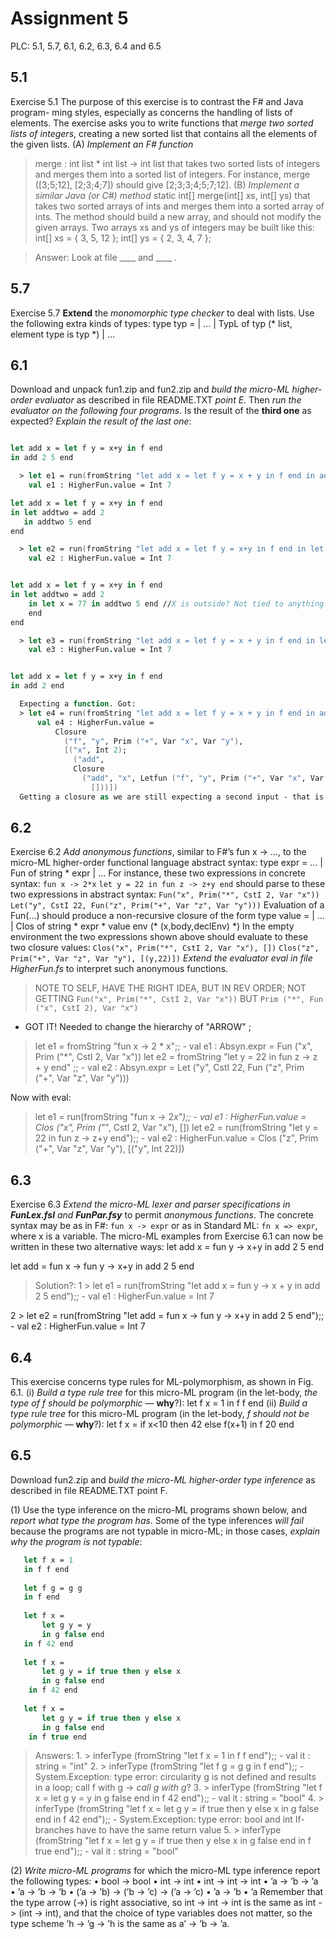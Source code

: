 # Assignment 5

PLC: 5.1, 5.7, 6.1, 6.2, 6.3, 6.4 and 6.5

## 5.1

Exercise 5.1 The purpose of this exercise is to contrast the F# and Java program- ming styles, especially as concerns the handling of lists of elements. The exercise asks you to write functions that *merge two sorted lists of integers*, creating a new sorted list that contains all the elements of the given lists.
(A) *Implement an F# function*
   >merge : int list * int list -> int list
    that takes two sorted lists of integers and merges them into a sorted list of integers. For instance, merge ([3;5;12], [2;3;4;7]) should give [2;3;3;4;5;7;12].
(B) *Implement a similar Java (or C#) method*
   >static int[] merge(int[] xs, int[] ys)
    that takes two sorted arrays of ints and merges them into a sorted array of ints. The method should build a new array, and should not modify the given arrays. Two arrays xs and ys of integers may be built like this:
    int[] xs = { 3, 5, 12 };
    int[] ys = { 2, 3, 4, 7 };

> Answer:
    Look at file ____ and ____ . 

## 5.7
Exercise 5.7 **Extend** the *monomorphic type checker* to deal with lists. Use the following extra kinds of types:
type typ =
  | ...
  | TypL of typ              (* list, element type is typ *)
  | ...

## 6.1
Download and unpack fun1.zip and fun2.zip and *build the micro-ML higher-order evaluator* as described in file README.TXT *point E*.
Then *run the evaluator on the following four programs*. Is the result of the **third one** as expected? *Explain the result of the last one*:

``` fsharp

let add x = let f y = x+y in f end
in add 2 5 end

  > let e1 = run(fromString "let add x = let f y = x + y in f end in add 2 5  end");;
    val e1 : HigherFun.value = Int 7

let add x = let f y = x+y in f end
in let addtwo = add 2
   in addtwo 5 end
end

  > let e2 = run(fromString "let add x = let f y = x+y in f end in let addtwo = add 2 in addtwo 5 end end");;
    val e2 : HigherFun.value = Int 7


let add x = let f y = x+y in f end
in let addtwo = add 2
    in let x = 77 in addtwo 5 end //X is outside? Not tied to anything
    end 
end

  > let e3 = run(fromString "let add x = let f y = x + y in f end in let addtwo = add 2 in let x = 77 in addtwo 5 end end end");;
    val e3 : HigherFun.value = Int 7


let add x = let f y = x+y in f end
in add 2 end

  Expecting a function. Got:
  > let e4 = run(fromString "let add x = let f y = x + y in f end in add 2 end");;
      val e4 : HigherFun.value =
          Closure
            ("f", "y", Prim ("+", Var "x", Var "y"),
            [("x", Int 2);
              ("add",
              Closure
                ("add", "x", Letfun ("f", "y", Prim ("+", Var "x", Var "y"), Var "f"),
                  []))])
  Getting a closure as we are still expecting a second input - that is, what is y? Right now y is a function that still needs an input - thus the instruction is still valid, just not computatable. (??)
```

## 6.2

Exercise 6.2 *Add anonymous functions*, similar to F#’s fun x -> ..., to the micro-ML higher-order functional language abstract syntax:
type expr =
    ...
  | Fun of string * expr
  | ...
For instance, these two expressions in concrete syntax:
`fun x -> 2*x`
`let y = 22 in fun z -> z+y end`
should parse to these two expressions in abstract syntax:
`Fun("x", Prim("*", CstI 2, Var "x"))`
`Let("y", CstI 22, Fun("z", Prim("+", Var "z", Var "y")))`
Evaluation of a Fun(...) should produce a non-recursive closure of the form
type value =
  | ...
  | Clos of string * expr * value env   (* (x,body,declEnv) *)
In the empty environment the two expressions shown above should evaluate to these two closure values:
`Clos("x", Prim("*", CstI 2, Var "x"), [])`
`Clos("z", Prim("+", Var "z", Var "y"), [(y,22)])`
*Extend the evaluator eval in file HigherFun.fs* to interpret such anonymous functions.

> NOTE TO SELF, HAVE THE RIGHT IDEA, BUT IN REV ORDER;
  NOT GETTING `Fun("x", Prim("*", CstI 2, Var "x"))`
  BUT         `Prim ("*", Fun ("x", CstI 2), Var "x")`
  - GOT IT! Needed to change the hierarchy of "ARROW" ;
  > let e1 = fromString "fun x -> 2 * x";;
    - val e1 : Absyn.expr = Fun ("x", Prim ("*", CstI 2, Var "x"))
  > let e2 = fromString "let y = 22 in fun z -> z + y end" ;;
    - val e2 : Absyn.expr = Let ("y", CstI 22, Fun ("z", Prim ("+", Var "z", Var "y")))

  Now with eval:
  > let e1 = run(fromString "fun x -> 2*x");;
    - val e1 : HigherFun.value = Clos ("x", Prim ("*", CstI 2, Var "x"), [])
  > let e2 = run(fromString "let y = 22 in fun z -> z+y end");;
    - val e2 : HigherFun.value = Clos ("z", Prim ("+", Var "z", Var "y"), [("y", Int 22)])



## 6.3

Exercise 6.3 *Extend the micro-ML lexer and parser specifications in **FunLex.fsl** and **FunPar.fsy*** to permit *anonymous functions*. The concrete syntax may be as in F#: `fun x -> expr` or as in Standard ML: `fn x => expr`, where x is a variable. The micro-ML examples from Exercise 6.1 can now be written in these two alternative ways:
let add x = fun y -> x+y
in add 2 5 end

let add = fun x -> fun y -> x+y
in add 2 5 end

  > Solution?:
  1 > let e1 = run(fromString "let add x = fun y -> x + y in add 2 5 end");;
      - val e1 : HigherFun.value = Int 7

  2 > let e2 = run(fromString "let add = fun x -> fun y -> x+y in add 2 5 end");;
      - val e2 : HigherFun.value = Int 7

## 6.4

This exercise concerns type rules for ML-polymorphism, as shown in Fig. 6.1.
(i) *Build a type rule tree* for this micro-ML program (in the let-body, *the type of f should be polymorphic* — **why**?):
   let f x = 1
   in f f end
(ii) *Build a type rule tree* for this micro-ML program (in the let-body, *f should not be polymorphic* — **why**?):
   let f x = if x<10 then 42 else f(x+1)
   in f 20 end


## 6.5

Download fun2.zip and *build the micro-ML higher-order type inference* as described in file README.TXT point F.

(1) Use the type inference on the micro-ML programs shown below, and *report what type the program has*. Some of the type inferences *will fail* because the programs are not typable in micro-ML; in those cases, *explain why the program is not typable*:

``` fsharp
   let f x = 1
   in f f end
   
   let f g = g g
   in f end
   
   let f x =
       let g y = y
       in g false end
   in f 42 end
   
   let f x =
       let g y = if true then y else x
       in g false end
    in f 42 end
   
   let f x =
       let g y = if true then y else x
       in g false end
    in f true end
```
  > Answers:
    1. > inferType (fromString "let f x = 1 in f f end");;
            - val it : string = "int"
    2. > inferType (fromString "let f g = g g in f end");;
            - System.Exception: type error: circularity
              g is not defined and results in a loop; call f with g -> *call g with g*? 
    3. > inferType (fromString "let f x = let g y = y in g false end in f 42 end");;
            - val it : string = "bool"
    4. > inferType (fromString "let f x = let g y = if true then y else x in g false end in f 42 end");;
            - System.Exception: type error: bool and int
            If-branches have to have the same return value
    5. > inferType (fromString "let f x = let g y = if true then y else x in g false end in f true end");;
            - val it : string = "bool"

(2) *Write micro-ML programs* for which the micro-ML type inference report the following types:
• bool -> bool
• int -> int
• int -> int -> int
• ’a -> ’b -> ’a
• ’a -> ’b -> ’b
• (’a -> ’b) -> (’b -> ’c) -> (’a -> ’c)
• ’a -> ’b
• ’a
Remember that the type arrow (->) is right associative, so int -> int -> int is the same as int -> (int -> int), and that the choice of type variables does not matter, so the type scheme ’h -> ’g -> ’h is the same as a’ -> ’b -> ’a.
